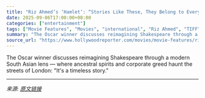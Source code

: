 ```yaml
---
title: "Riz Ahmed’s ‘Hamlet’: “Stories Like These, They Belong to Everyone”"
date: 2025-09-06T17:00:00+08:00
categories: ["entertainment"]
tags: ["Movie Features", "Movies", "international", "Riz Ahmed", "TIFF", "TIFF 2025", "Toronto International Film Festival"]
summary: "The Oscar winner discusses reimagining Shakespeare through a modern South Asian lens — where ancestral spirits and corporate greed haunt the streets of London: \"It's a timeless story.\""
source_url: "https://www.hollywoodreporter.com/movies/movie-features/riz-ahmed-hamlet-interview-tiff-toronto-film-festival-1236358263/"
---
```


The Oscar winner discusses reimagining Shakespeare through a modern South Asian lens — where ancestral spirits and corporate greed haunt the streets of London: "It's a timeless story."

---

*来源: [原文链接](https://www.hollywoodreporter.com/movies/movie-features/riz-ahmed-hamlet-interview-tiff-toronto-film-festival-1236358263/)*
